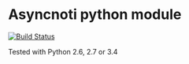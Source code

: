 # Asyncnoti python module
[![Build Status](https://travis-ci.org/asyncnoti/asyncnoti-python.svg)](https://travis-ci.org/asyncnoti/asyncnoti-python)

Tested with Python 2.6, 2.7 or 3.4

